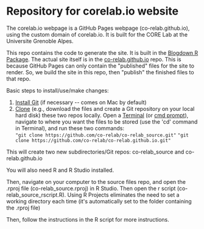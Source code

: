 # Repository for corelab.io website
The corelab.io webpage is a GitHub Pages webpage (co-relab.github.io), using the custom domain of corelab.io. It is built for the CORE Lab at the Universite Grenoble Alpes.

This repo contains the code to generate the site. It is built in the [Blogdown R Package](https://bookdown.org/yihui/blogdown/). The actual site itself is in the [co-relab.github.io](https://github.com/co-relab/co-relab.github.io) repo.
This is because GitHub Pages can only contain the "published" files for the site to render. So, we build the site in this repo,
then "publish" the finished files to that repo.

Basic steps to install/use/make changes:  
1. [Install Git](https://help.github.com/articles/set-up-git/) (if necessary -- comes on Mac by default)  
2. [Clone](https://help.github.com/articles/cloning-a-repository/) (e.g., download the files and create a Git repository on your local hard disk) these two repos locally. Open a [Terminal](http://blog.teamtreehouse.com/introduction-to-the-mac-os-x-command-line) (or [cmd prompt](https://www.howtogeek.com/235101/10-ways-to-open-the-command-prompt-in-windows-10/)), navigate to where you want the files to be stored (use the 'cd' command in Terminal), and run these two commands:  
`"git clone https://github.com/co-relab/co-relab_source.git"`
`"git clone https://github.com/co-relab/co-relab.github.io.git"`

This will create two new subdirectories/Git repos: co-relab_source and co-relab.github.io

You will also need R and R Studio installed.

Then, navigate on your computer to the source files repo, and open the .rproj file (co-relab_source.rproj) in R Studio. Then open the r script (co-relab_source_rscript.R). Using R Projects eliminates the need to set a working directory each time (it's automatically set to the folder containing the .rproj file)

Then, follow the instructions in the R script for more instructions.